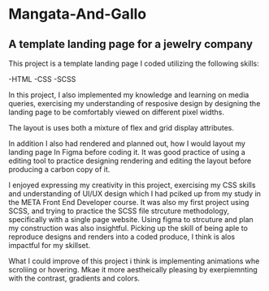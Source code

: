 # Mangata-And-Gallo
## A template landing page for a jewelry company

This project is a template landing page I coded utilizing the following skills:

-HTML
-CSS
-SCSS

In this project, I also implemented my knowledge and learning on media queries, exercising my understanding of resposive design by designing the landing page to be comfortably viewed on different pixel widths.

The layout is uses both a mixture of flex and grid display attributes.

In addition I also had rendered and planned out, how I would layout my landing page In Figma before coding it. It was good practice of using a editing tool to practice designing rendering and editing the layout before producing a carbon copy of it.

I enjoyed expressing my creativity in this project, exercising my CSS skills and understanding of UI/UX design which I had pciked up from my study in the META Front End Developer course. It was also my first project using SCSS, and trying to practice the SCSS file strcuture methodology, specifically with a single page website. Using figma to strcuture and plan my construction was also insightful. Picking up the skill of being aple to reproduce designs and renders into a coded produce, I think is alos impactful for my skillset.

What I could improve of this project i think is implementing animations whe scroliing or hovering. Mkae it more aestheically pleasing by exerpiemnting with the contrast, gradients and colors.
